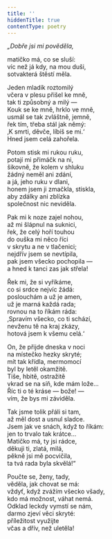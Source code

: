 ```yaml
---
title: ''
hiddenTitle: true
contentType: poetry
---
```


<section>

_„Dobře jsi mi pověděla,_

matičko má, co se sluší:  
víc než já kdy, na mou duši,  
sotvakterá štěstí měla.

</section>

<section>

Jeden mladík roztomilý  
včera v plesu přišel ke mně,  
tak ti způsobný a milý —  
Kouk se ke mně, hrklo ve mně,  
usmál se tak zvláštně, jemně,  
řek tím, třeba stál jak němý:  
‚K smrti, děvče, líbíš se mi.‘  
Hned jsem celá zahořela.

</section>

<section>

Potom stisk mi rukou ruku,  
potají mi přimáčk na ni,  
šikovně, že kolem v shluku  
žádný neměl ani zdání,  
a já, jeho ruku v dlani,  
honem jsem ji zmačkla, stiskla,  
aby zdálky ani zblízka  
společnost nic neviděla.

</section>

<section>

Pak mi k noze zajel nohou,  
až mi šlápnul na suknici,  
řek, že celý hoří touhou  
do ouška mi něco říci  
v skrytu a ne v tlačenici;  
nejdřív jsem se nevtípila,  
pak jsem všecko pochopila —  
a hned k tanci zas jak střela!

</section>

<section>

Řek mi, že si vyříkáme,  
co si srdce nejvíc žádá:  
poslouchám a už je amen,  
už je marná každá rada;  
rovnou na to říkám ráda:  
‚Spravím všecko, co ti schází,  
nevženu tě na kraj zkázy,  
hotová jsem k všemu celá.‘

</section>

<section>

On, že přijde dneska v noci  
na místečko hezky skryté;  
mít tak křídla, mermomocí  
byl by letěl okamžitě.  
Tiše, hbitě, ostražitě  
vkrad se na síň, kde mám lože…  
Říc ti o té kráse — bože! —  
vím, že bys mi záviděla.

</section>

<section>

Tak jsme tolik přáli si tam,  
až měl dost a usnul sladce.  
Jsem jak ve snách, když to říkám:  
jen to trvalo tak krátce…  
Matičko má, ty jsi rádce,  
děkuji ti, zlatá, milá,  
pěkně jsi mě pocvičila,  
ta tvá rada byla skvělá!“

</section>

<section>

Poučte se, ženy, tady,  
věděla, jak chovat se má:  
vždyť, když zvážím všecko všady,  
kdo má možnost, váhat nemá.  
Odklad leckdy vymstí se nám,  
darmo zjeví věci skryté:  
příležitost využijte  
včas a dřív, než uletěla!

</section>
